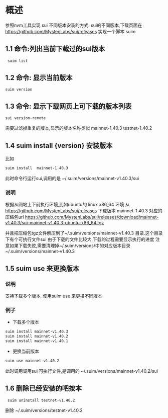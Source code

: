 # 概述
参照nvm工具实现 sui 不同版本安装的方式. sui的不同版本,下载页面在 https://github.com/MystenLabs/sui/releases
实现一个脚本 suim
## 1.1 命令:列出当前下载过的sui版本
```bash
 suim list
``` 
## 1.2 命令: 显示当前版本
`
suim version 
`

## 1.3 命令: 显示下载网页上可下载的版本列表
```
sui version-remote
```
需要过滤掉重复的版本,显示的版本名称类似
mainnet-1.40.3 
testnet-1.40.2

## 1.4 suim install {version}  安装版本

比如 
```bash
suim install  mainnet-1.40.3 
```
此时命令行运行sui,调用的是
 ~/.suim/versions/mainnet-v1.40.3/sui
 
### 说明
根据从网站上下前执行环境,比如ubuntu的 linux x86_64 环境
从  https://github.com/MystenLabs/sui/releases 下载版本 mainnet-1.40.3 对应的压缩包url 
https://github.com/MystenLabs/sui/releases/download/mainnet-v1.40.3/sui-mainnet-v1.40.3-ubuntu-x86_64.tgz

并且把压缩包tgz文件解压到了~/.suim/versions/mainnet-v1.40.3 目录.这个目录下有个可执行文件sui
由于下载的文件比较大,下载的过程需要显示执行的进度
注意如果下载失败,需要清理掉~/.suim/versions/中的对应版本目录  ~/.suim/versions/mainnet-v1.40.3

## 1.5 suim use 来更换版本
### 说明
支持下载多个版本, 使用suim use 来更换不同版本
### 例子
- 下载多个版本
```bash
suim install mainnet-v1.40.3
suim install mainnet-v1.40.2
suim install mainnet-v1.40.1


```
- 更换当前版本

```bash
suim use mainnet-v1.40.2
```
此时调用调用sui 可执行文件,是调用的 ~/.suim/versions/mainnet-v1.40.2/sui

## 1.6 删除已经安装的吧按本
```bash
 suim uninstall testnet-v1.40.2

```
删除 ~/.suim/versions/testnet-v1.40.2
 